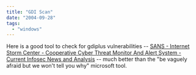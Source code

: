 ```yaml
---
title: "GDI Scan"
date: "2004-09-28"
tags: 
  - "windows"
---
```


Here is a good tool to check for gdiplus vulnerabilities -- [SANS - Internet Storm Center - Cooperative Cyber Threat Monitor And Alert System - Current Infosec News and Analysis](http://isc.sans.org/gdiscan.php "SANS - Internet Storm Center - Cooperative Cyber Threat Monitor And Alert System - Current Infosec News and Analysis") -- much better than the "be vaguely afraid but we won't tell you why" microsoft tool.
